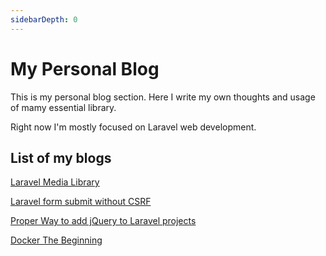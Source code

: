 ```yaml
---
sidebarDepth: 0
---
```


# My Personal Blog

This is my personal blog section. Here I write my own thoughts and usage of mamy essential library.

Right now I'm mostly focused on Laravel web development.

## List of my blogs

[Laravel Media Library](laravel-medialibrary.md)

[Laravel form submit without CSRF](form-submit-without-csrf.md)

[Proper Way to add jQuery to Laravel projects](add-jquery-to-laravel.md)

[Docker The Beginning](docker-the-beginning.md)
